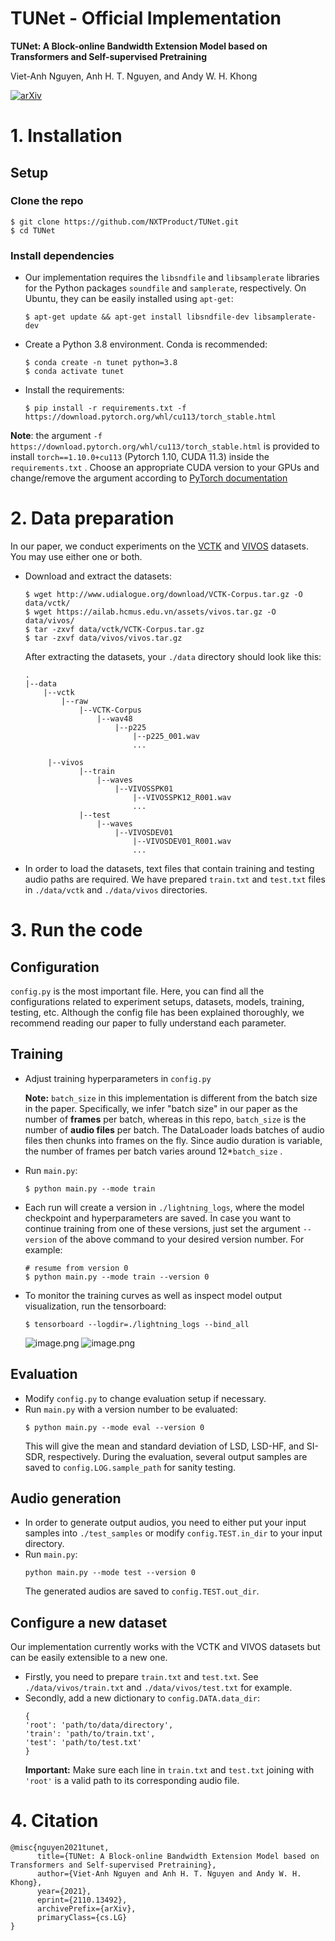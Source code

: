 # TUNet - Official Implementation
**TUNet: A Block-online Bandwidth Extension Model based on Transformers and Self-supervised Pretraining**

Viet-Anh Nguyen, Anh H. T. Nguyen, and Andy W. H. Khong

[![arXiv](https://img.shields.io/badge/arXiv-2110.13492-<COLOR>.svg)](https://arxiv.org/abs/2110.13492)



# 1. Installation
## Setup
### Clone the repo
```
$ git clone https://github.com/NXTProduct/TUNet.git
$ cd TUNet
```
### Install dependencies
* Our implementation requires the `libsndfile` and `libsamplerate` libraries for the Python packages `soundfile` and `samplerate`, respectively. On Ubuntu, they can be easily installed using `apt-get`:
    ```
    $ apt-get update && apt-get install libsndfile-dev libsamplerate-dev
    ```
*  Create a Python 3.8 environment. Conda is recommended:
    ```
    $ conda create -n tunet python=3.8
    $ conda activate tunet
    ```

* Install the requirements:
    ```
    $ pip install -r requirements.txt -f https://download.pytorch.org/whl/cu113/torch_stable.html
    ```
**Note**: the argument `-f https://download.pytorch.org/whl/cu113/torch_stable.html` is provided to install `torch==1.10.0+cu113`  (Pytorch 1.10, CUDA 11.3) inside the `requirements.txt` . Choose an appropriate CUDA version to your GPUs and change/remove the argument according to [PyTorch documentation](https://pytorch.org/get-started/locally/)
# 2. Data preparation
In our paper, we conduct experiments on the [VCTK](https://datashare.ed.ac.uk/handle/10283/3443) and [VIVOS](https://ailab.hcmus.edu.vn/vivos) datasets. You may use either one or both.

* Download and extract the datasets:
    ```
    $ wget http://www.udialogue.org/download/VCTK-Corpus.tar.gz -O data/vctk/
    $ wget https://ailab.hcmus.edu.vn/assets/vivos.tar.gz -O data/vivos/
    $ tar -zxvf data/vctk/VCTK-Corpus.tar.gz 
    $ tar -zxvf data/vivos/vivos.tar.gz 
    ```

    After extracting the datasets, your `./data` directory should look like this:

    ```
    .
    |--data
        |--vctk
            |--raw
                |--VCTK-Corpus
                    |--wav48
                        |--p225
                            |--p225_001.wav
                            ...

         |--vivos
                |--train
                    |--waves
                        |--VIVOSSPK01
                            |--VIVOSSPK12_R001.wav
                            ...                
                |--test
                    |--waves
                        |--VIVOSDEV01
                            |--VIVOSDEV01_R001.wav
                            ...                                    
    ```
* In order to load the datasets, text files that contain training and testing audio paths are required. We have prepared `train.txt` and `test.txt` files in `./data/vctk` and `./data/vivos` directories.

# 3. Run the code
## Configuration
`config.py` is the most important file. Here, you can find all the configurations related to experiment setups, datasets, models, training, testing, etc. Although the config file has been explained thoroughly, we recommend reading our paper to fully understand each parameter.

## Training
* Adjust training hyperparameters in `config.py` 

    **Note:** `batch_size` in this implementation is different from the batch size in the paper. Specifically, we infer "batch size" in our paper as the number of **frames** per batch, whereas in this repo, `batch_size` is the number of **audio files** per batch. The DataLoader loads batches of audio files then chunks into frames on the fly. Since audio duration is variable, the number of frames per batch varies around 12*`batch_size` .
* Run `main.py`:
    ```
    $ python main.py --mode train
    ```
* Each run will create a version in `./lightning_logs`, where the model checkpoint and hyperparameters are saved. In case you want to continue training from one of these versions, just set the argument `--version` of the above command to your desired version number. For example:
    ```
    # resume from version 0
    $ python main.py --mode train --version 0
    ```
* To monitor the training curves as well as inspect model output visualization, run the tensorboard:
    ```
    $ tensorboard --logdir=./lightning_logs --bind_all
    ```
    ![image.png](https://images.viblo.asia/8da3b9e0-d9e8-470a-ae49-f3d8962fe130.png)
    ![image.png](https://images.viblo.asia/75e40509-c36a-4055-af73-36ffd777ba87.png)

## Evaluation
* Modify `config.py` to change evaluation setup if necessary.
* Run `main.py` with a version number to be evaluated:
    ```
    $ python main.py --mode eval --version 0
    ```
     This will give the mean and standard deviation of LSD, LSD-HF, and SI-SDR, respectively. During the evaluation, several output samples are saved to `config.LOG.sample_path` for sanity testing.

## Audio generation
* In order to generate output audios, you need to either put your input samples into `./test_samples` or modify `config.TEST.in_dir` to your input directory. 
* Run `main.py`:
    ```
    python main.py --mode test --version 0
    ```
    The generated audios are saved to `config.TEST.out_dir`.

## Configure a new dataset
Our implementation currently works with the VCTK and VIVOS datasets but can be easily extensible to a new one.
* Firstly, you need to prepare `train.txt` and `test.txt`. See `./data/vivos/train.txt` and `./data/vivos/test.txt` for example.
* Secondly, add a new dictionary to `config.DATA.data_dir`:
    ```
    {
    'root': 'path/to/data/directory',
    'train': 'path/to/train.txt',
    'test': 'path/to/test.txt'
    }
    ```
    **Important:** Make sure each line in `train.txt` and `test.txt` joining with `'root'` is a valid path to its corresponding audio file.

# 4. Citation
```
@misc{nguyen2021tunet,
      title={TUNet: A Block-online Bandwidth Extension Model based on Transformers and Self-supervised Pretraining}, 
      author={Viet-Anh Nguyen and Anh H. T. Nguyen and Andy W. H. Khong},
      year={2021},
      eprint={2110.13492},
      archivePrefix={arXiv},
      primaryClass={cs.LG}
}
```
